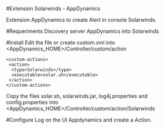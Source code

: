 #Extension Solarwinds - AppDynamics

Extension AppDynamics to create Alert in console Solarwinds.

#Requeriments
Discovery server AppDynamics into Solarwinds

#Install
Edit the file or create custom.xml into <AppDynamics_HOME>/Controller/custom/action
```
<custom-actions>
 <action>
  <type>Solarwinds</type>
  <executable>solar.sh</executable>
 </action>
</custom-actions>
```
Copy the files solar.sh, solarwinds.jar, log4j.properties and config.properties into <AppDynamics_HOME>/Controller/custom/action/Solarwinds

#Configure
Log on the UI Appdynamics and create a Action.
